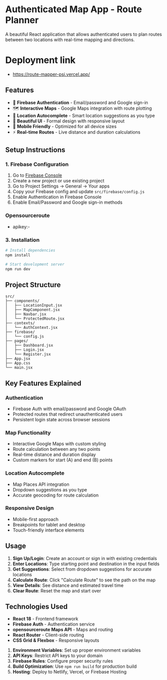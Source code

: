 # Authenticated Map App - Route Planner

A beautiful React application that allows authenticated users to plan routes between two locations with real-time mapping and directions.
# Deployment link
 - https://route-mapper-psi.vercel.app/

## Features

- 🔐 **Firebase Authentication** - Email/password and Google sign-in
- 🗺️ **Interactive Maps** - Google Maps integration with route plotting
- 📍 **Location Autocomplete** - Smart location suggestions as you type
- 🎨 **Beautiful UI** - Formal design with responsive layout
- 📱 **Mobile Friendly** - Optimized for all device sizes
- ⚡ **Real-time Routes** - Live distance and duration calculations

## Setup Instructions

### 1. Firebase Configuration

1. Go to [Firebase Console](https://console.firebase.google.com/)
2. Create a new project or use existing project
3. Go to Project Settings → General → Your apps
4. Copy your Firebase config and update `src/firebase/config.js`
5. Enable Authentication in Firebase Console
6. Enable Email/Password and Google sign-in methods

### Opensourceroute
- apikey:-


### 3. Installation

```bash
# Install dependencies
npm install

# Start development server
npm run dev
```

## Project Structure

```
src/
├── components/         
│   ├── LocationInput.jsx    
│   ├── MapComponent.jsx    
│   ├── Navbar.jsx          
│   └── ProtectedRoute.jsx  
├── contexts/           
│   └── AuthContext.jsx     
├── firebase/           
│   └── config.js         
├── pages/             
│   ├── Dashboard.jsx      
│   ├── Login.jsx         
│   └── Register.jsx     
├── App.jsx            
├── App.css            
└── main.jsx           
```

## Key Features Explained

### Authentication
- Firebase Auth with email/password and Google OAuth
- Protected routes that redirect unauthenticated users
- Persistent login state across browser sessions

### Map Functionality
- Interactive Google Maps with custom styling
- Route calculation between any two points
- Real-time distance and duration display
- Custom markers for start (A) and end (B) points

### Location Autocomplete
- Map Places API integration
- Dropdown suggestions as you type
- Accurate geocoding for route calculation

### Responsive Design
- Mobile-first approach
- Breakpoints for tablet and desktop
- Touch-friendly interface elements

## Usage

1. **Sign Up/Login**: Create an account or sign in with existing credentials
2. **Enter Locations**: Type starting point and destination in the input fields
3. **Get Suggestions**: Select from dropdown suggestions for accurate locations
4. **Calculate Route**: Click "Calculate Route" to see the path on the map
5. **View Details**: See distance and estimated travel time
6. **Clear Route**: Reset the map and start over

## Technologies Used

- **React 18** - Frontend framework
- **Firebase Auth** - Authentication service
- **opensourceroute Maps API** - Maps and routing
- **React Router** - Client-side routing
- **CSS Grid & Flexbox** - Responsive layouts



1. **Environment Variables**: Set up proper environment variables
2. **API Keys**: Restrict API keys to your domain
3. **Firebase Rules**: Configure proper security rules
4. **Build Optimization**: Use `npm run build` for production build
5. **Hosting**: Deploy to Netlify, Vercel, or Firebase Hosting




